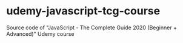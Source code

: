 # udemy-javascript-tcg-course
Source code of "JavaScript - The Complete Guide 2020 (Beginner + Advanced)" Udemy course
